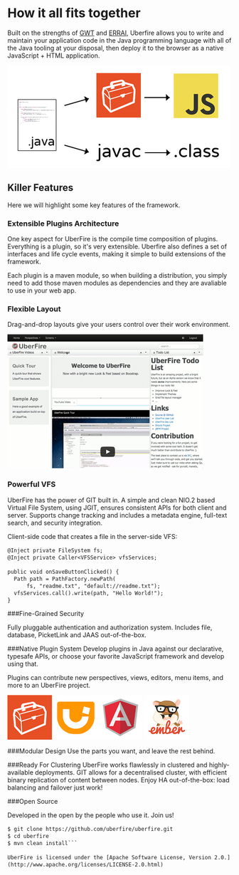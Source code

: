 # How it all fits together
Built on the strengths of [GWT](http://www.gwtproject.org/) and [ERRAI](http://erraiframework.org/), Uberfire allows you to write and maintain your application code in the Java programming language with all of the Java tooling at your disposal, then deploy it to the browser as a native JavaScript + HTML application.

![code flow shart](shared-code-flowchart.png)

## Killer Features

Here we will highlight some key features of the framework.

### Extensible Plugins Architecture

One key aspect for UberFire is the compile time composition of plugins. Everything is a plugin, so it's very extensible. Uberfire also defines a set of interfaces and life cycle events, making it simple to build extensions of the framework.

Each plugin is a maven module, so when building a distribution, you simply need to add those maven modules as dependencies and they are avaliable to use in your web app.

### Flexible Layout

Drag-and-drop layouts give your users control over their work environment.

![dnd](drag-views.gif)

### Powerful VFS

UberFire has the power of GIT built in. A simple and clean NIO.2 based Virtual File System, using JGIT, ensures consistent APIs for both client and server. Supports change tracking and includes a metadata engine, full-text search, and security integration.

Client-side code that creates a file in the server-side VFS:

```
@Inject private FileSystem fs;
@Inject private Caller<VFSService> vfsServices;

public void onSaveButtonClicked() {
  Path path = PathFactory.newPath(
      fs, "readme.txt", "default://readme.txt");
  vfsServices.call().write(path, "Hello World!");
}
```

###Fine-Grained Security

Fully pluggable authentication and authorization system. Includes file, database, PicketLink and JAAS out-of-the-box.


###Native Plugin System
Develop plugins in Java against our declarative, typesafe APIs, or choose your favorite JavaScript framework and develop using that.

Plugins can contribute new perspectives, views, editors, menu items, and more to an UberFire project.

![gwt](gwt-logo-100.png) ![jquery](jquery-ui-logo-100.png)![angular](angularjs-logo-100.png) ![ember](emberjs-logo-100.png)


###Modular Design
Use the parts you want, and leave the rest behind.

###Ready For Clustering
UberFire works flawlessly in clustered and highly-available deployments. GIT allows for a decentralised cluster, with efficient binary replication of content between nodes. Enjoy HA out-of-the-box: load balancing and failover just work!

###Open Source

Developed in the open by the people who use it. Join us!

```
$ git clone https://github.com/uberfire/uberfire.git
$ cd uberfire
$ mvn clean install```

UberFire is licensed under the [Apache Software License, Version 2.0.](http://www.apache.org/licenses/LICENSE-2.0.html)
